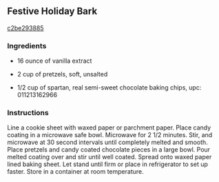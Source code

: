 ## Festive Holiday Bark

[c2be293885](http://allrecipes.com/recipe/festive-holiday-bark/)

### Ingredients

 - 16 ounce of vanilla extract

 - 2 cup of pretzels, soft, unsalted

 - 1/2 cup of spartan, real semi-sweet chocolate baking chips, upc: 011213162966

### Instructions

Line a cookie sheet with waxed paper or parchment paper. Place candy coating in a microwave safe bowl. Microwave for 2 1/2 minutes. Stir, and microwave at 30 second intervals until completely melted and smooth. Place pretzels and candy coated chocolate pieces in a large bowl. Pour melted coating over and stir until well coated. Spread onto waxed paper lined baking sheet. Let stand until firm or place in refrigerator to set up faster. Store in a container at room temperature.